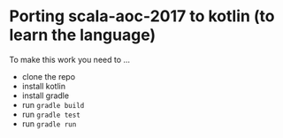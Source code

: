 # Porting scala-aoc-2017 to kotlin (to learn the language)

To make this work you need to ...

* clone the repo
* install kotlin
* install gradle
* run `gradle build`
* run `gradle test`
* run `gradle run`
